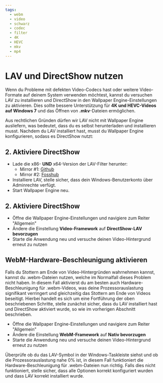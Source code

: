 ```yaml
---
tags:
  - webm
  - video
  - schwarz
  - codec
  - filter
  - 4K
  - HEVC
  - mkv
  - mp4
---
```


# LAV und DirectShow nutzen
Wenn du Probleme mit defekten Video-Codecs hast oder weitere Video-Formate auf deinem System verwenden möchtest, kannst du versuchen LAV zu installieren und DirectShow in den Wallpaper Engine-Einstellungen zu aktivieren. Dies sollte bessere Unterstützung für **4K und HEVC-Videos auf Windows 7** und das Öffnen von **.mkv**-Dateien ermöglichen.

Aus rechtlichen Gründen dürfen wir LAV nicht mit Wallpaper Engine ausliefern, was bedeutet, dass du es selbst herunterladen und installieren musst. Nachdem du LAV installiert hast, musst du Wallpaper Engine konfigurieren, sodass es DirectShow nutzt:

## 2. Aktiviere DirectShow
* Lade die x86- **UND** x64-Version der LAV-Filter herunter:
  * Mirror #1: [Github](https://github.com/Nevcairiel/LAVFilters/releases)
  * Mirror #2: [Fosshub](https://www.fosshub.com/LAV-Filters.html)
* Installiere LAV, stelle sicher, dass dein Windows-Benutzerkonto über Adminrechte verfügt.
* Start Wallpaper Engine neu.

## 2. Aktiviere DirectShow
* Öffne die Wallpaper Engine-Einstellungen und navigiere zum Reiter "Allgemein"
* Ändere die Einstellung **Video-Framework** auf **DirectShow-LAV bevorzugen**
* Starte die Anwendung neu und versuche deinen Video-Hintergrund erneut zu nutzen

## WebM-Hardware-Beschleunigung aktivieren
Falls du Stottern am Ende von Video-Hintergründen wahrnehmen kannst, kannst du .webm-Dateien nutzen, welche im Normalfall dieses Problem nicht haben. In diesem Fall aktivierst du am besten auch Hardware-Beschleunigung für .webm-Videos, was deine Prozessorauslastung signifikant verringert und gleichzeitig das Stottern am Ende von Videos beseitigt. Hierbei handelt es sich um eine Fortführung der oben beschriebenen Schritte, stelle zunächst sicher, dass du LAV installiert hast und DirectShow aktiviert wurde, so wie im vorherigen Abschnitt beschrieben.
* Öffne die Wallpaper Engine-Einstellungen und navigiere zum Reiter "Allgemein"
* Ändere die Einstellung **WebM-Framework** auf **Nativ bevorzugen**
* Starte die Anwendung neu und versuche deinen Video-Hintergrund erneut zu nutzen

Überprüfe ob du das LAV-Symbol in der Windows-Taskleiste siehst und ob die Prozessorauslastung nahe 0% ist, in diesem Fall funktioniert die Hardware-Beschleunigung für .webm-Dateien nun richtig. Falls dies nicht funktioniert, stelle sicher, dass alle Optionen korrekt konfiguriert wurden und dass LAV korrekt installiert wurde.